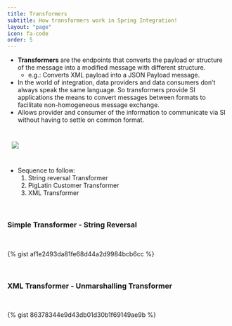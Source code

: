 ```yaml
---
title: Transformers
subtitle: How transformers work in Spring Integration!
layout: "page"
icon: fa-code
order: 5
---
```


- **Transformers** are the endpoints that converts the payload or structure of the message into a modified message with different structure.
	- e.g.: Converts XML payload into a JSON Payload message.
- In the world of integration, data providers and data consumers don’t always speak the same language. So transformers provide SI applications the means to convert messages between formats to facilitate non-homogeneous message exchange.
- Allows provider and consumer of the information to communicate via SI without having to settle on common format.
  
  	
<br/>
   
<img src="{{ site.baseurl }}/imgs/Transformers.PNG" style="display: block; padding: 2% 0% 2% 2%;"/>
   
<br/>
  

- Sequence to follow:
	1. String reversal Transformer
	2. PigLatin Customer Transformer
	3. XML Transformer
   
<br/>
	
### Simple Transformer - String Reversal
   
<br/>
		
{% gist af1e2493da81fe68d44a2d9984bcb6cc %}
   
<br/>
	
### XML Transformer - Unmarshalling Transformer
   
<br/>
		
{% gist 86378344e9d43db01d30b1f69149ae9b %}